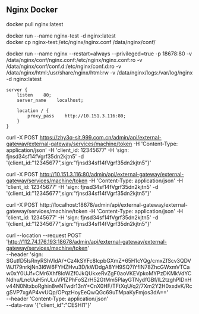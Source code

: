 ## Nginx Docker
docker pull nginx:latest

docker run --name nginx-test -d nginx:latest  
docker cp nginx-test:/etc/nginx/nginx.conf /data/nginx/conf/

docker run --name nginx --restart=always --privileged=true -p 18678:80 -v /data/nginx/conf/nginx.conf:/etc/nginx/nginx.conf:ro -v /data/nginx/conf/conf.d:/etc/nginx/conf.d:ro -v /data/nginx/html:/usr/share/nginx/html:rw -v /data/nginx/logs:/var/log/nginx -d nginx:latest

    server {
        listen    80;
        server_name    localhost;
        
        location / {
            proxy_pass    http://10.151.3.116:80;
        }
    }

curl -X POST https://zhy3q-sit.999.com.cn/admin/api/external-gateway/external-gateway/services/machine/token -H 'Content-Type: application/json' -H 'client_id: 12345677' -H 'sign: fjnsd34sf14fVgrf35dn2kjtn5' -d '{client_id:"12345677",sign:"fjnsd34sf14fVgrf35dn2kjtn5"}'

curl -X POST http://10.151.3.116:80/admin/api/external-gateway/external-gateway/services/machine/token -H 'Content-Type: application/json' -H 'client_id: 12345677' -H 'sign: fjnsd34sf14fVgrf35dn2kjtn5' -d '{client_id:"12345677",sign:"fjnsd34sf14fVgrf35dn2kjtn5"}'

curl -X POST http://localhost:18678/admin/api/external-gateway/external-gateway/services/machine/token -H 'Content-Type: application/json' -H 'client_id: 12345677' -H 'sign: fjnsd34sf14fVgrf35dn2kjtn5' -d '{client_id:"12345677",sign:"fjnsd34sf14fVgrf35dn2kjtn5"}'

curl --location --request POST 'http://112.74.176.193:18678/admin/api/external-gateway/external-gateway/services/machine/token' \
--header 'sign: SGutfD5IsRnyRShVIdA/+Cz4kSYFc8IcpbGXmZ+65H1cYQg/cmxZfScv3QDVWJ179nrkjNn3I6W6FYHZHvu3D/kWDdgA8YH9SQ7iYfIN78ZhcGWxmVTCaw0xY0UJf+CMr6Xhf8IoWZf0JkQUkxeRvZgF0aoVKEVpkoMYPzDKMkVdYCNdhu/LncUuH5nULuVPIZPhFoSZrH52GtMm5PlayGTNydfGBf/lL2tzghPIDnHv44N0NtxboRghin8wNTwdr13nY+CnX0HF/TFtXqU/q2/7Xm2Y2H0xxdvK/RcgSVP7xgAP4vvUQp/OPqzHoyEeQwQGc69uTMpaKyFmjos3dA==' \
--header 'Content-Type: application/json' \
--data-raw '{"client_id":"CESHI1"}'